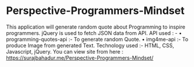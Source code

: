 # Perspective-Programmers-Mindset

This application will generate random quote about Programming to inspire programmers. jQuery is used to fetch JSON data from API. 
API used : - 
•	programming-quotes-api :- To generate random Quote. 
•	img4me-api :- To produce Image from generated Text. 
Technology used :- HTML, CSS, Javascript, jQuery. 
You can view site from here :  https://surajbahadur.me/Perspective-Programmers-Mindset/
